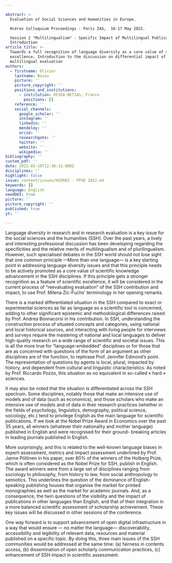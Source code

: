 ```yaml
---

abstract: >-
  Evaluation of Social Sciences and Humanities in Europe.

  Hcéres Colloquium Proceedings - Paris IAS,  16-17 May 2022.

  Session 2 "Multilingualism" - Specific Impact of Multilingual Publications -
  Introduction
article_title: >-
  Towards a full recognition of language diversity as a core value of scientific
  excellence. Introduction to the discussion on differential impact of
  multilingual evaluation
authors:
  - firstname: Olivier
    lastname: Bouin
    picture: ''
    picture_copyright: ''
    positions_and_institutions:
      - institution: RFIEA-NETIAS, France
        positions: []
    reference: ''
    social_channels:
      google_scholar: ''
      instagram: ''
      linkedin: ''
      mendeley: ''
      orcid: ''
      researchgate: ''
      twitter: ''
      website: ''
      wikipedia: ''
bibliography: ''
custom_pdf: ''
date: 2022-05-16T12:30:12.000Z
disciplines: ''
highlight: false
issue: content/issues/HCERES - PFUE 2022.md
keywords: []
language: English
needDOI: true
picture: ''
picture_copyright: ''
published: true
yt: ''

---
```







Language diversity in research and in research evaluation is a key issue for the social sciences and the humanities (SSH). Over the past years, a lively and interesting professional discussion has been developing regarding the specificities and the relative merits of multilingualism and of plurilingualism. However, such specialised debates in the SSH world should not lose sight that one common principle —More than one language— is a key starting point in addressing language diversity issues and that this principle needs to be actively promoted as a core value of scientific knowledge advancement in the SSH disciplines. If this principle gets a stronger recognition as a feature of scientific excellence, it will be considered in the current process of “reevaluating evaluation” of the SSH contribution and impact, to use Prof. Milena Zic-Fuchs’ terminology in her opening remarks.

There is a marked differentiated situation in the SSH compared to exact or experimental sciences as far as language as a scientific tool is concerned, adding to other significant epistemic and methodological differences raised by Prof. Andrea Bonnacorsi in his contribution. In SSH, understanding the construction process of situated concepts and categories, using national and local historical sources, and interacting with living people for interviews and surveys require the mastering of national and local languages to deliver high-quality research on a wide range of scientific and societal issues. This is all the more true for “language-embedded” disciplines or for those that are as concerned with questions of the form of an argument as other disciplines are of the function, to rephrase Prof. Jennifer Edmond’s point. The representation of questions by agents is local, plural, impacted by history, and dependent from cultural and linguistic characteristics. As noted by Prof. Riccardo Pozzo, this situation as no equivalent in so-called « hard » sciences.

It may also be noted that the situation is differentiated across the SSH spectrum. Some disciplines, notably those that make an intensive use of models and of data (such as economics), and those scholars who make an intensive use of models and of data in their research practices (whether in the fields of psychology, linguistics, demography, political science, sociology, etc.) tend to privilege English as the main language for scientific publications. If we look at the Nobel Prize Award in Economics over the past 35 years, all winners (whatever their nationality and mother language) published in English and were recognised for their ground- breaking articles in leading journals published in English.

More surprisingly, and this is related to the well-known language biases in expert-assessment, metrics and impact assessment underlined by Prof. Janne Pölönen in his paper, over 80% of the winners of the Holberg Prize, which is often considered as the Nobel Prize for SSH, publish in English. The award winners were from a large set of disciplines ranging from sociology to philosophy, from history to law, from social anthropology to semiotics. This underlines the question of the dominance of English-speaking publishing houses that organise the market for printed monographies as well as the market for academic journals. And, as a consequence, the twin questions of the visibility and the impact of publications in other languages than English, and that of their integration in a more balanced scientific assessment of scholarship achievement. These key issues will be discussed in other sessions of the conference.

One way forward is to support advancement of open digital infrastructure in a way that would ensure — no matter the language— discoverability, accessibility and legibility of relevant data, resources and material published on a specific topic. By doing this, three main issues of the SSH communities would be addressed at the same time: (a) fairness in contents access, (b) dissemination of open scholarly communication practices, (c) enhancement of SSH impact in scientific assessment.